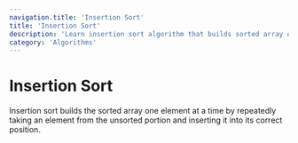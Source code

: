```yaml
---
navigation.title: 'Insertion Sort'
title: 'Insertion Sort'
description: 'Learn insertion sort algorithm that builds sorted array one element at a time by inserting each element in its correct position.'
category: 'Algorithms'
---
```


# Insertion Sort

Insertion sort builds the sorted array one element at a time by repeatedly taking an element from the unsorted portion and inserting it into its correct position.
